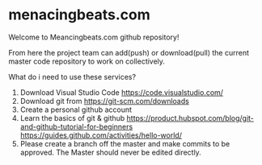 # menacingbeats.com
Welcome to Meancingbeats.com github repository! 

From here the project team can add(push) or download(pull) the current master code repository to work on collectively. 

What do i need to use these services?
1. Download Visual Studio Code https://code.visualstudio.com/
2. Download git from https://git-scm.com/downloads
3. Create a personal github account 
3. Learn the basics of git & github 
https://product.hubspot.com/blog/git-and-github-tutorial-for-beginners
https://guides.github.com/activities/hello-world/
4. Please create a branch off the master and make commits to be approved. The Master should never be edited directly.


